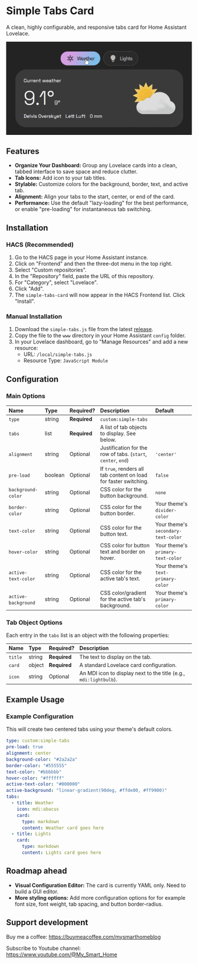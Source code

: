 # Simple Tabs Card

A clean, highly configurable, and responsive tabs card for Home Assistant Lovelace.

![Simple Tabs Card Screenshot](https://raw.githubusercontent.com/agoberg85/home-assistant-simple-tabs/main/simple-tabs-gif.gif)

## Features

- **Organize Your Dashboard:** Group any Lovelace cards into a clean, tabbed interface to save space and reduce clutter.
- **Tab Icons:** Add icon to your tab titles.
- **Stylable:** Customize colors for the background, border, text, and active tab.
- **Alignment:** Align your tabs to the start, center, or end of the card.
- **Performance:** Use the default "lazy-loading" for the best performance, or enable "pre-loading" for instantaneous tab switching.

## Installation

### HACS (Recommended)

1.  Go to the HACS page in your Home Assistant instance.
2.  Click on "Frontend" and then the three-dot menu in the top right.
3.  Select "Custom repositories".
4.  In the "Repository" field, paste the URL of this repository.
5.  For "Category", select "Lovelace".
6.  Click "Add".
7.  The `simple-tabs-card` will now appear in the HACS Frontend list. Click "Install".

### Manual Installation

1.  Download the `simple-tabs.js` file from the latest [release](https://github.com/agoberg85/home-assistant-simple-tabs/releases).
2.  Copy the file to the `www` directory in your Home Assistant `config` folder.
3.  In your Lovelace dashboard, go to "Manage Resources" and add a new resource:
    - URL: `/local/simple-tabs.js`
    - Resource Type: `JavaScript Module`

## Configuration

### Main Options

| Name | Type | Required? | Description | Default |
| :--- | :--- | :--- | :--- | :--- |
| `type` | string | **Required** | `custom:simple-tabs` | |
| `tabs` | list | **Required** | A list of tab objects to display. See below. | |
| `alignment` | string | Optional | Justification for the row of tabs. (`start`, `center`, `end`) | `'center'` |
| `pre-load` | boolean | Optional | If `true`, renders all tab content on load for faster switching. | `false` |
| `background-color`| string | Optional | CSS color for the button background. | `none` |
| `border-color` | string | Optional | CSS color for the button border. | Your theme's `divider-color` |
| `text-color` | string | Optional | CSS color for the button text. | Your theme's `secondary-text-color`|
| `hover-color` | string | Optional | CSS color for button text and border on hover. | Your theme's `primary-text-color`|
| `active-text-color`| string | Optional | CSS color for the active tab's text. | Your theme's `text-primary-color`|
| `active-background`| string | Optional | CSS color/gradient for the active tab's background. | Your theme's `primary-color` |

### Tab Object Options

Each entry in the `tabs` list is an object with the following properties:

| Name | Type | Required? | Description |
| :--- | :--- | :--- | :--- |
| `title` | string | **Required** | The text to display on the tab. |
| `card` | object | **Required** | A standard Lovelace card configuration. |
| `icon` | string | Optional | An MDI icon to display next to the title (e.g., `mdi:lightbulb`). |

## Example Usage

### Example Configuration

This will create two centered tabs using your theme's default colors.

```yaml
type: custom:simple-tabs
pre-load: true
alignment: center
background-color: "#2a2a2a"
border-color: "#555555"
text-color: "#bbbbbb"
hover-color: "#ffffff"
active-text-color: "#000000"
active-background: "linear-gradient(90deg, #ffde00, #ff9900)"
tabs:
  - title: Weather
    icon: mdi:abacus
    card:
      type: markdown
      content: Weather card goes here
  - title: Lights
    card:
      type: markdown
      content: Lights card goes here
```

## Roadmap ahead

- **Visual Configuration Editor:** The card is currently YAML only. Need to build a GUI editor.
- **More styling options:** Add more configuration options for for example font size, font weight, tab spacing, and button border-radius.

## Support development

Buy me a coffee: https://buymeacoffee.com/mysmarthomeblog

Subscribe to Youtube channel: https://www.youtube.com/@My_Smart_Home
